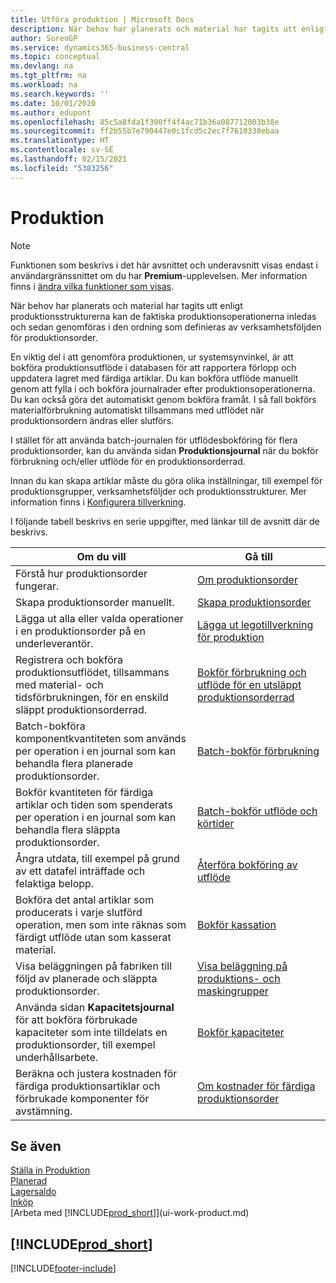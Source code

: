 ```yaml
---
title: Utföra produktion | Microsoft Docs
description: När behov har planerats och material har tagits utt enligt produktionsstrukturerna kan de faktiska produktionsoperationerna inledas och sedan genomföras i den ordning som definieras av verksamhetsföljden för produktionsorder.
author: SorenGP
ms.service: dynamics365-business-central
ms.topic: conceptual
ms.devlang: na
ms.tgt_pltfrm: na
ms.workload: na
ms.search.keywords: ''
ms.date: 10/01/2020
ms.author: edupont
ms.openlocfilehash: 85c5a8fda1f390ff4f4ac71b36a087712003b38e
ms.sourcegitcommit: ff2b55b7e790447e0c1fcd5c2ec7f7610338ebaa
ms.translationtype: HT
ms.contentlocale: sv-SE
ms.lasthandoff: 02/15/2021
ms.locfileid: "5383256"
---
```

# <a name="manufacturing"></a>Produktion
> [!NOTE]
> Funktionen som beskrivs i det här avsnittet och underavsnitt visas endast i användargränssnittet om du har **Premium**-upplevelsen. Mer information finns i [ändra vilka funktioner som visas](ui-experiences.md).

När behov har planerats och material har tagits utt enligt produktionsstrukturerna kan de faktiska produktionsoperationerna inledas och sedan genomföras i den ordning som definieras av verksamhetsföljden för produktionsorder.  

En viktig del i att genomföra produktionen, ur systemsynvinkel, är att bokföra produktionsutflöde i databasen för att rapportera förlopp och uppdatera lagret med färdiga artiklar. Du kan bokföra utflöde manuellt genom att fylla i och bokföra journalrader efter produktionsoperationerna. Du kan också göra det automatiskt genom bokföra framåt. I så fall bokförs materialförbrukning automatiskt tillsammans med utflödet när produktionsordern ändras eller slutförs.  

I stället för att använda batch-journalen för utflödesbokföring för flera produktionsorder, kan du använda sidan **Produktionsjournal** när du bokför förbrukning och/eller utflöde för en produktionsorderrad.

Innan du kan skapa artiklar måste du göra olika inställningar, till exempel för produktionsgrupper, verksamhetsföljder och produktionsstrukturer. Mer information finns i [Konfigurera tillverkning](production-configure-production-processes.md).

I följande tabell beskrivs en serie uppgifter, med länkar till de avsnitt där de beskrivs.   

|**Om du vill**|**Gå till**|  
|------------|-------------|  
|Förstå hur produktionsorder fungerar.|[Om produktionsorder](production-about-production-orders.md)|
|Skapa produktionsorder manuellt.|[Skapa produktionsorder](production-how-to-create-production-orders.md)|
|Lägga ut alla eller valda operationer i en produktionsorder på en underleverantör.|[Lägga ut legotillverkning för produktion](production-how-to-subcontract-manufacturing.md)|
|Registrera och bokföra produktionsutflödet, tillsammans med material- och tidsförbrukningen, för en enskild släppt produktionsorderrad.|[Bokför förbrukning och utflöde för en utsläppt produktionsorderrad](production-how-to-register-consumption-and-output.md)|  
|Batch-bokföra komponentkvantiteten som används per operation i en journal som kan behandla flera planerade produktionsorder.|[Batch-bokför förbrukning](production-how-to-post-consumption.md)|
|Bokför kvantiteten för färdiga artiklar och tiden som spenderats per operation i en journal som kan behandla flera släppta produktionsorder.|[Batch-bokför utflöde och körtider](production-how-to-post-output-quantity.md)|
|Ångra utdata, till exempel på grund av ett datafel inträffade och felaktiga belopp.  |[Återföra bokföring av utflöde](production-how-to-reverse-output-posting.md)|  
|Bokföra det antal artiklar som producerats i varje slutförd operation, men som inte räknas som färdigt utflöde utan som kasserat material.|[Bokför kassation](production-how-to-post-scrap.md)|
|Visa beläggningen på fabriken till följd av planerade och släppta produktionsorder.|[Visa beläggning på produktions- och maskingrupper](production-how-to-view-the-load-on-work-centers.md)|      
|Använda sidan **Kapacitetsjournal** för att bokföra förbrukade kapaciteter som inte tilldelats en produktionsorder, till exempel underhållsarbete.|[Bokför kapaciteter](production-how-to-post-capacities.md)|  
|Beräkna och justera kostnaden för färdiga produktionsartiklar och förbrukade komponenter för avstämning.|[Om kostnader för färdiga produktionsorder](finance-about-finished-production-order-costs.md)|  

## <a name="see-also"></a>Se även  
[Ställa in Produktion](production-configure-production-processes.md)  
[Planerad](production-planning.md)      
[Lagersaldo](inventory-manage-inventory.md)  
[Inköp](purchasing-manage-purchasing.md)  
[Arbeta med [!INCLUDE[prod_short](includes/prod_short.md)]](ui-work-product.md)

## [!INCLUDE[prod_short](includes/free_trial_md.md)]  


[!INCLUDE[footer-include](includes/footer-banner.md)]